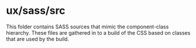 # ux/sass/src

This folder contains SASS sources that mimic the component-class hierarchy. These files
are gathered in to a build of the CSS based on classes that are used by the build.
